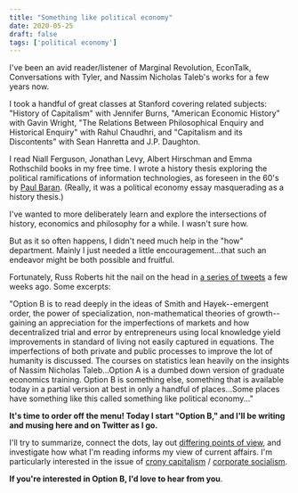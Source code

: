 ```yaml
---
title: "Something like political economy"
date: 2020-05-25
draft: false
tags: ['political economy']
---
```


I've been an avid reader/listener of Marginal Revolution, EconTalk, Conversations with Tyler, and Nassim Nicholas Taleb's works for a few years now.

I took a handful of great classes at Stanford covering related subjects: "History of Capitalism" with Jennifer Burns, "American Economic History" with Gavin Wright, "The Relations Between Philosophical Enquiry and Historical Enquiry" with Rahul Chaudhri, and "Capitalism and its Discontents" with Sean Hanretta and J.P. Daughton.

I read Niall Ferguson, Jonathan Levy, Albert Hirschman and Emma Rothschild books in my free time. I wrote a history thesis exploring the political ramifications of information technologies, as foreseen in the 60's by [Paul Baran](https://en.wikipedia.org/wiki/Paul_Baran). (Really, it was a political economy essay masquerading as a history thesis.)

I've wanted to more deliberately learn and explore the intersections of history, economics and philosophy for a while. I wasn't sure how.

But as it so often happens, I didn't need much help in the "how" department. Mainly I just needed a little encouragement...that such an endeavor might be both possible and fruitful.

Fortunately, Russ Roberts hit the nail on the head in [a series of tweets](https://twitter.com/EconTalker/status/1258420028426387458) a few weeks ago. Some excerpts:

"Option B is to read deeply in the ideas of Smith and Hayek--emergent order, the power of specialization, non-mathematical theories of growth--gaining an appreciation for the imperfections of markets and how decentralized trial and error by entrepreneurs using local knowledge yield improvements in standard of living not easily captured in equations. The imperfections of both private and public processes to improve the lot of humanity is discussed. The courses on statistics lean heavily on the insights of Nassim Nicholas Taleb...Option A is a dumbed down version of graduate economics training. Option B is something else, something that is available today in a partial version at best in only a handful of places...Some places have something like this called something like political economy..."

**It's time to order off the menu! Today I start "Option B," and I'll be writing and musing here and on Twitter as I go.**

I'll try to summarize, connect the dots, lay out [differing points of view](https://marginalrevolution.com/marginalrevolution/2019/07/how-i-practice-at-what-i-do.html), and investigate how what I'm reading informs my view of current affairs. I'm particularly interested in the issue of [crony capitalism](https://medium.com/8vc-news/capture-the-flag-7b4abffdd5d3) / [corporate socialism](https://medium.com/incerto/corporate-socialism-the-government-is-bailing-out-investors-managers-not-you-3b31a67bff4a).

**If you're interested in Option B, I'd love to hear from you**.
